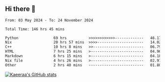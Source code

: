 ## Hi there 👋

<!--START_SECTION:waka-->

```txt
From: 03 May 2024 - To: 24 November 2024

Total Time: 146 hrs 45 mins

Python                69 hrs          >>>>>>>>>>>>-------------   46.17 %
Nix                   20 hrs 57 mins  >>>>---------------------   14.02 %
C++                   10 hrs 8 mins   >>-----------------------   06.79 %
HTML                  7 hrs 25 mins   >------------------------   04.96 %
Markdown              6 hrs 15 mins   >------------------------   04.18 %
Nix file              4 hrs 26 mins   >------------------------   02.97 %
Other                 2 hrs 40 mins   -------------------------   01.80 %
```

<!--END_SECTION:waka-->

[![Kaeeraa's GitHub stats](https://github-readme-stats.vercel.app/api?username=kaeeraa)](https://github.com/kaeeraa/github-readme-stats)
